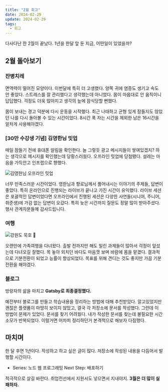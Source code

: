 ```yaml
---
title: "2월 회고"
date: 2024-02-29
update: 2024-02-29
tags:
  - 회고
---
```


다사다난 한 2월이 끝났다. 1년을 한달 앞 둔 지금, 어떤일이 있었을까?

## 2월 돌아보기

### 잔병치레

면역력이 떨어진 모양이다. 이번달에 특히 더 고생했다. 양쪽 귀에 염증도 생기고 속도 안 좋았다. 스트레스를 잘 관리했다고 생각했는데 아니었다.
몸이 마음대로 안 움직이니 답답했다. 걱정도 더욱 많아지고 생각의 늪에 잠식당할 뻔했다.

몸이 보내는 경고 덕분에 다시 운동을 시작했다. 최근 나태하고 균형 있게 잠들지도 않았던 나를 다시 돌아볼 수 있는 시간이었다.
8시간 푹 자는 시간을 제외한 남은 16시간을 알차게 사용해야겠다.

### [30만 수강생 기념] 김영한님 밋업

매일 잠들기 전에 휴대폰 알림을 확인한다. 늘 그렇듯 광고 메시지들이 쌓여있겠지? 하는 생각으로 메시지를 확인했는데 당황스러웠다. 오프라인 밋업에 당첨됐다.
설레는 마음을 가득안고 인프랩으로 향했다.

![김영한님 오프라인 밋업](images/inflearn-meet-up.png)

너무 만족스러운 시간이었다. 영한님과 향로님께서 풀어내시는 이야기의 주제들, 답변이 좋았다. 특히 온라인으로 진행되는 라이브가 끝나고 가진 시간이 유익했다.
라이브 세션은 포괄적인 답변이었다면 오프라인에서 진행된 세션은 다양한 사연들(시니어, 주니어, 취준생)에 가감 없는 답변이 오갔다. 
특히 늦은 시간까지 질문도 정말 많이 받아주셨다. 행사 관계자분들께 감사드립니다.

### 여행

![강원도 묵호 🌅](images/sunset.png)

오랜만에 가족여행을 다녀왔다. 출발 전까지만 해도 밀린 과제들이 많아서 걱정이 앞섰는데 다녀오길 잘했다. 목 놓아 외치던 바다도 마음껏 보며 바람에 몸을 맡겼다.
결과적으로 기분전환이 되었고 능률이 향상되었다. 목표를 위해 견디는 것도 좋지만 가끔 기분전환을 해야겠다.

### 블로그

방랑자의 삶을 마치고 **Gatsby로 최종결정했다.**

예전부터 블로그를 만들고 학습내용을 정리하는 방법에 대해 추천받았다. 알고있었지만 괜찮은 플랫폼이 마땅히 보이지 않았고, 결국 각 저장소에 문서를 작성했다.
그런데 이 방법이 문제가 있었다. 문서를 찾기 어려웠다. 내가 작성한 문서를 찾는데 불필요한 시간 소모가 반복되었다. 이럴거면 어차피 정리하던거 본격적으로 해보자 다짐했다.

## 마치며

한 달 후면 1년이다. 작성하고 하고 싶은 글이 많다. 저장소에 작성된 내용을 다듬어서 발행할 시간이다.

* Series: 노드 웹 프로그래밍 Next Step: 배포하기

적극적으로 살길 바란다. 취업전선에서 지원서도 넣으면서 지내야지. **3월은 더 많이 실패하자.**
